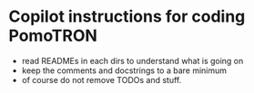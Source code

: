 # Copilot instructions for coding PomoTRON

- read READMEs in each dirs to understand what is going on
- keep the comments and docstrings to a bare minimum
- of course do not remove TODOs and stuff.